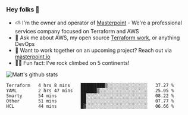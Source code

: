 

### Hey folks 👋

- ⛅️ I'm the owner and operator of [Masterpoint](https://masterpoint.io) - We're a professional services company focused on Terraform and AWS
- 💬 Ask me about AWS, my open source [Terraform work](https://github.com/masterpointio?q=terraform&type=&language=hcl), or anything DevOps
- 🔨 Want to work together on an upcoming project? Reach out via [masterpoint.io](https://masterpoint.io)
- 🧗‍♂️ Fun fact: I've rock climbed on 5 continents! 


![Matt's github stats](https://github-readme-stats.vercel.app/api?username=Gowiem&count_private=true&theme=cobalt&show_icons=true)

<!--START_SECTION:waka-->
```text
Terraform   4 hrs 8 mins    █████████▒░░░░░░░░░░░░░░░   37.27 % 
YAML        2 hrs 47 mins   ██████▒░░░░░░░░░░░░░░░░░░   25.05 % 
Smarty      54 mins         ██░░░░░░░░░░░░░░░░░░░░░░░   08.22 % 
Other       51 mins         ██░░░░░░░░░░░░░░░░░░░░░░░   07.77 % 
HCL         44 mins         █▓░░░░░░░░░░░░░░░░░░░░░░░   06.66 % 
```
<!--END_SECTION:waka-->
